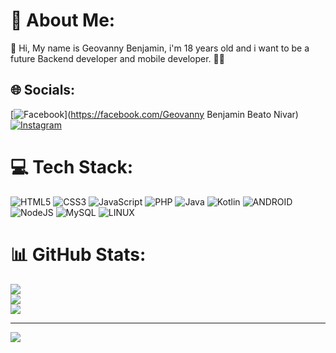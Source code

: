 # 💫 About Me:
🔭 <bold>Hi, My name is Geovanny Benjamin, i'm 18 years old and i want to be a future Backend developer and mobile developer.<bold> 👨‍💻


## 🌐 Socials:
[![Facebook](https://img.shields.io/badge/Facebook-%231877F2.svg?logo=Facebook&logoColor=white)](https://facebook.com/Geovanny Benjamin Beato Nivar) [![Instagram](https://img.shields.io/badge/Instagram-%23E4405F.svg?logo=Instagram&logoColor=white)](https://instagram.com/geovannybenjamin_12) 

# 💻 Tech Stack:
![HTML5](https://img.shields.io/badge/html5-%23E34F26.svg?style=for-the-badge&logo=html5&logoColor=white) ![CSS3](https://img.shields.io/badge/css3-%231572B6.svg?style=for-the-badge&logo=css3&logoColor=white) ![JavaScript](https://img.shields.io/badge/javascript-%23323330.svg?style=for-the-badge&logo=javascript&logoColor=%23F7DF1E) ![PHP](https://img.shields.io/badge/php-%23777BB4.svg?style=for-the-badge&logo=php&logoColor=white) ![Java](https://img.shields.io/badge/java-%23ED8B00.svg?style=for-the-badge&logo=java&logoColor=white) ![Kotlin](https://img.shields.io/badge/kotlin-%230095D5.svg?style=for-the-badge&logo=kotlin&logoColor=white) ![ANDROID](https://img.shields.io/badge/android-%2320232a.svg?style=for-the-badge&logo=android&logoColor=%a4c639) ![NodeJS](https://img.shields.io/badge/node.js-6DA55F?style=for-the-badge&logo=node.js&logoColor=white) ![MySQL](https://img.shields.io/badge/mysql-%2300f.svg?style=for-the-badge&logo=mysql&logoColor=white) ![LINUX](https://img.shields.io/badge/Linux-FCC624?style=for-the-badge&logo=linux&logoColor=black)
# 📊 GitHub Stats:
![](https://github-readme-stats.vercel.app/api?username=Benjamin-555&theme=dark&hide_border=true&include_all_commits=false&count_private=false)<br/>
![](https://github-readme-streak-stats.herokuapp.com/?user=Benjamin-555&theme=dark&hide_border=true)<br/>
![](https://github-readme-stats.vercel.app/api/top-langs/?username=Benjamin-555&theme=dark&hide_border=true&include_all_commits=false&count_private=false&layout=compact)

---
[![](https://visitcount.itsvg.in/api?id=Benjamin-555&icon=0&color=0)](https://visitcount.itsvg.in)

<!-- Proudly created with GPRM ( https://gprm.itsvg.in ) -->
